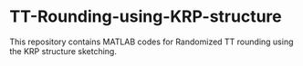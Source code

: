 # TT-Rounding-using-KRP-structure
This repository contains MATLAB codes for Randomized TT rounding using the KRP structure sketching.
